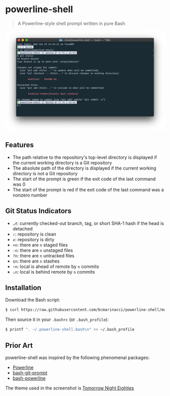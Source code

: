 # powerline-shell

> A Powerline-style shell prompt written in pure Bash

![powerline-shell](https://raw.githubusercontent.com/bcmarinacci/powerline-shell/master/screenshot.png)

## Features

- The path relative to the repository's top-level directory is displayed if the current working directory is a Git repository
- The absolute path of the directory is displayed if the current working directory is not a Git repository
- The start of the prompt is green if the exit code of the last command was 0
- The start of the prompt is red if the exit code of the last command was a nonzero number

## Git Status Indicators

- `⎇`: currently checked-out branch, tag, or short SHA-1 hash if the head is detached
- `✓`: repository is clean
- `✗`: repository is dirty
- `+n`: there are `n` staged files
- `-n`: there are `n` unstaged files
- `?n`: there are `n` untracked files
- `¢n`: there are `n` stashes
- `⇡n`: local is ahead of remote by `n` commits
- `⇣n`: local is behind remote by `n` commits

## Installation

Download the Bash script:

```bash
$ curl https://raw.githubusercontent.com/bcmarinacci/powerline-shell/master/powerline-shell.bash > ~/.powerline-shell.bash
```

Then source it in your `.bashrc` (or `.bash_profile`):

```bash
$ printf ". ~/.powerline-shell.bash\n" >> ~/.bash_profile
```

## Prior Art

powerline-shell was inspired by the following phenomenal packages:
- [Powerline](https://github.com/powerline/powerline)
- [bash-git-prompt](https://github.com/magicmonty/bash-git-prompt)
- [bash-powerline](https://github.com/riobard/bash-powerline)

The theme used in the screenshot is [Tomorrow Night Eighties](https://github.com/chriskempson/tomorrow-theme)
